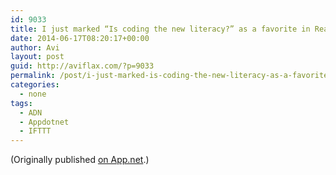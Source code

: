 ```yaml
---
id: 9033
title: I just marked “Is coding the new literacy?” as a favorite in Readability. http://www.readability.com/articles/dqwuczke
date: 2014-06-17T08:20:17+00:00
author: Avi
layout: post
guid: http://aviflax.com/?p=9033
permalink: /post/i-just-marked-is-coding-the-new-literacy-as-a-favorite-in-readability-httpwww-readability-comarticlesdqwuczke/
categories:
  - none
tags:
  - ADN
  - Appdotnet
  - IFTTT
---
```

(Originally published [on App.net](http://alpha.app.net/aviflax/post/32745289).)